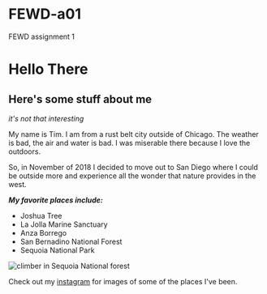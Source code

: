 # FEWD-a01
FEWD assignment 1

# Hello There
## Here's some stuff about me
*it's not that interesting*

My name is Tim. I am from a rust belt city outside of Chicago. The weather is bad, the air and water is bad. I was miserable there because I love the outdoors.

So, in November of 2018 I decided to move out to San Diego where I could be outside more and experience all the wonder that nature provides in the west.

_**My favorite places include:**_
* Joshua Tree
* La Jolla Marine Sanctuary
* Anza Borrego
* San Bernadino National Forest
* Sequoia National Park

![climber in Sequoia National forest](http://timhuntphotography.com/images/timhuntphoto.jpg)

Check out my [instagram](https://www.instagram.com/timhuntphoto/) for images of some of the places I've been.
